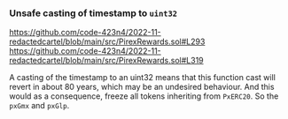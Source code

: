 ### Unsafe casting of timestamp to `uint32`

https://github.com/code-423n4/2022-11-redactedcartel/blob/main/src/PirexRewards.sol#L293
https://github.com/code-423n4/2022-11-redactedcartel/blob/main/src/PirexRewards.sol#L319

A casting of the timestamp to an uint32 means that this function cast will revert in about 80 years, which may be an undesired behaviour. And this would as a consequence, freeze all tokens inheriting from `PxERC20`. So the `pxGmx` and `pxGlp`.


